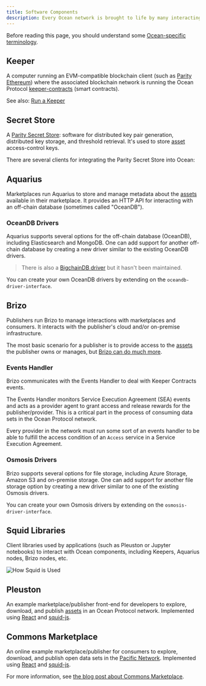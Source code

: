 ```yaml
---
title: Software Components
description: Every Ocean network is brought to life by many interacting symbiotic software components.
---
```


Before reading this page, you should understand some [Ocean-specific terminology](/concepts/terminology/).

## Keeper

A computer running an EVM-compatible blockchain client
(such as [Parity Ethereum](https://www.parity.io/ethereum/))
where the associated blockchain network is running the Ocean Protocol
[keeper-contracts](https://github.com/oceanprotocol/keeper-contracts)
(smart contracts).

<repo name="keeper-contracts"></repo>

See also: [Run a Keeper](/setup/keeper/)

## Secret Store

A [Parity Secret Store](https://wiki.parity.io/Secret-Store): software for distributed key pair generation, distributed key storage, and threshold retrieval. It's used to store [asset](/concepts/terminology/#asset-or-data-asset) access-control keys.

<repo name="parity-ethereum"></repo>

There are several clients for integrating the Parity Secret Store into Ocean:

<repo name="secret-store-client-js"></repo>
<repo name="secret-store-client-py"></repo>
<repo name="secret-store-client-java"></repo>

## Aquarius

Marketplaces run Aquarius to store and manage metadata about the [assets](/concepts/terminology/#asset-or-data-asset) available in their marketplace. It provides an HTTP API for interacting with an off-chain database (sometimes called "OceanDB").

<repo name="aquarius"></repo>

### OceanDB Drivers

Aquarius supports several options for the off-chain database (OceanDB), including Elasticsearch and MongoDB. One can add support for another off-chain database by creating a new driver similar to the existing OceanDB drivers.

<repo name="oceandb-elasticsearch-driver"></repo>
<repo name="oceandb-mongodb-driver"></repo>

> There is also a [BigchainDB driver](https://github.com/oceanprotocol/oceandb-bigchaindb-driver) but it hasn't been maintained.

You can create your own OceanDB drivers by extending on the `oceandb-driver-interface`.

<repo name="oceandb-driver-interface"></repo>

## Brizo

Publishers run Brizo to manage interactions with marketplaces and consumers.
It interacts with the publisher's cloud and/or on-premise infrastructure.

The most basic scenario for a publisher is to provide access to the [assets](/concepts/terminology/#asset-or-data-asset) the publisher owns or manages, but [Brizo can do much more](/concepts/architecture/#brizo).

<repo name="brizo"></repo>

### Events Handler

Brizo communicates with the Events Handler to deal with Keeper Contracts events.

The Events Handler monitors Service Execution Agreement (SEA) events and acts as a provider agent to grant access and release rewards for the publisher/provider. This is a critical part in the process of consuming data sets in the Ocean Protocol network.

Every provider in the network must run some sort of an events handler to be able to fulfill the access condition of an `Access` service in a Service Execution Agreement.

<repo name="events-handler"></repo>

### Osmosis Drivers

Brizo supports several options for file storage, including Azure Storage, Amazon S3 and on-premise storage. One can add support for another file storage option by creating a new driver similar to one of the existing Osmosis drivers.

<repo name="osmosis-azure-driver"></repo>
<repo name="osmosis-aws-driver"></repo>
<repo name="osmosis-on-premise-driver"></repo>

You can create your own Osmosis drivers by extending on the `osmosis-driver-interface`.

<repo name="osmosis-driver-interface"></repo>

## Squid Libraries

Client libraries used by applications (such as Pleuston or Jupyter notebooks) to interact with Ocean components, including Keepers, Aquarius nodes, Brizo nodes, etc.

![How Squid is Used](images/ocean-squid-ecosystem.png)

<repo name="squid-js"></repo>
<repo name="squid-py"></repo>
<repo name="squid-java"></repo>

## Pleuston

An example marketplace/publisher front-end for developers to explore, download, and publish [assets](/concepts/terminology/#asset-or-data-asset) in an Ocean Protocol network. Implemented using [React](https://reactjs.org/) and [squid-js](https://github.com/oceanprotocol/squid-js).

<repo name="pleuston"></repo>

## Commons Marketplace

An online example marketplace/publisher for consumers to explore, download, and publish open data sets in the [Pacific Network](/concepts/pacific-network/). Implemented using [React](https://reactjs.org/) and [squid-js](https://github.com/oceanprotocol/squid-js).

For more information, see [the blog post about Commons Marketplace](https://blog.oceanprotocol.com/the-commons-data-marketplace-c57a44288314).

<repo name="commons"></repo>
